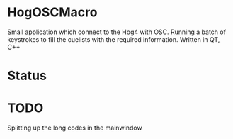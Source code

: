 # HogOSCMacro

Small application which connect to the Hog4 with OSC. Running a batch of keystrokes to fill the cuelists with the required information.
Written in QT, C++

# Status


# TODO
Splitting up the long codes in the mainwindow

